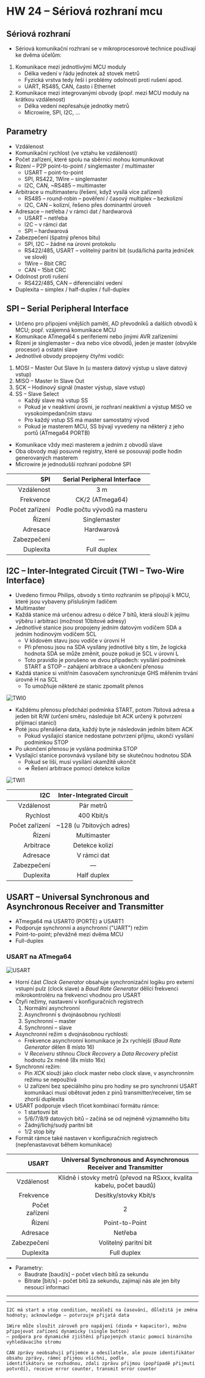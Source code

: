 # HW 24 – Sériová rozhraní mcu

## Sériová rozhraní

* Sériová komunikační rozhraní se v mikroprocesorové technice používají ke dvěma účelům:

1. Komunikace mezi jednotlivými MCU moduly
    * Délka vedení v řádu jednotek až stovek metrů
    * Fyzická vrstva tedy řeší i problémy odolnosti proti rušení apod.
    * UART, RS485, CAN, často i Ethernet
2. Komunikace mezi integrovanými obvody (popř. mezi MCU moduly na krátkou vzdálenost)
    * Délka vedení nepřesahuje jednotky metrů
    * Microwire, SPI, I2C, ...

## Parametry

* Vzdálenost
* Komunikační rychlost (ve vztahu ke vzdálenosti)
* Počet zařízení, které spolu na sběrnici mohou komunikovat
* Řízení – P2P point-to-point / singlemaster / multimaster
  * USART – point-to-point
  * SPI, RS422, 1Wire – singlemaster
  * I2C, CAN, ~RS485 – multimaster
* Arbitrace u multimasteru (řešení, když vysílá více zařízení)
  * RS485 – round-robin – pověření / časový multiplex – bezkolizní
  * I2C, CAN – kolizní, řešeno přes dominantní úroveň
* Adresace – netřeba / v rámci dat / hardwarová
  * USART – netřeba
  * I2C – v rámci dat
  * SPI – hardwarová
* Zabezpečení (špatný přenos bitu)
  * SPI, I2C – žádné na úrovni protokolu
  * RS422/485, USART – volitelný paritní bit (sudá/lichá parita jedniček ve slově)
  * 1Wire – 8bit CRC
  * CAN – 15bit CRC
* Odolnost proti rušení
  * RS422/485, CAN – diferenciální vedení
* Duplexita – simplex / half-duplex / full-duplex

## SPI – Serial Peripheral Interface

* Určeno pro připojení vnějších pamětí, AD převodníků a dalších obvodů k MCU; popř. vzájemná komunikace MCU
* Komunikace ATmega64 s periferiemi nebo jinými AVR zařízeními
* Řízení je singlemaster – dva nebo více obvodů, jeden je master (obvykle procesor) a ostatní slave
* Jednotlivé obvody propojeny čtyřmi vodiči:

1. MOSI – Master Out Slave In (u mastera datový výstup u slave datový vstup)
2. MISO – Master In Slave Out
3. SCK – Hodinový signál (master výstup, slave vstup)
4. SS – Slave Select
    * Každý slave má vstup SS
    * Pokud je v neaktivní úrovni, je rozhraní neaktivní a výstup MISO ve vysokoimpedančním stavu
    * Pro každý vstup SS má master samostatný vývod
    * Pokud je masterem MCU, SS bývají vyvedeny na některý z jeho portů (ATmega64 PORTB)

* Komunikace vždy mezi masterem a jedním z obvodů slave
* Oba obvody mají posuvné registry, které se posouvají podle hodin generovaných masterem
* Microwire je jednodušší rozhraní podobné SPI

SPI | Serial Peripheral Interface
--: | :-:
Vzdálenost | 3 m
Frekvence | CK/2 (ATmega64)
Počet zařízení | Podle počtu vývodů na masteru
Řízení | Singlemaster
Adresace | Hardwarová
Zabezpečení | —
Duplexita | Full duplex

## I2C – Inter-Integrated Circuit (TWI – Two-Wire Interface)

* Uvedeno firmou Philips, obvody s tímto rozhraním se připojují k MCU, které jsou vybaveny příslušným řadičem
* Multimaster
* Každá stanice má určenou adresu o délce 7 bitů, která slouží k jejímu výběru i arbitraci (možnost 10bitové adresy)
* Jednotlivé stanice jsou propojeny jedním datovým vodičem SDA a jedním hodinovým vodičem SCL
  * V klidovém stavu jsou vodiče v úrovni H
  * Při přenosu jsou na SDA vysílány jednotlivé bity s tím, že logická hodnota SDA se může změnit, pouze pokud je SCL v úrovni L
  * Toto pravidlo je porušeno ve dvou případech: vysílání podmínek START a STOP – zahájení arbitrace a ukončení přenosu
* Každá stanice si vnitřním časovačem synchronizuje GHS měřením trvání úrovně H na SCL
  * To umožňuje některé ze stanic zpomalit přenos

![TWI0](./img/HW_24_02.png)

* Každému přenosu předchází podmínka START, potom 7bitová adresa a jeden bit R/W (určení směru, následuje bit ACK určený k potvrzení přijímací stanicí)
* Poté jsou přenášena data, každý byte je následován jedním bitem ACK
  * Pokud vysílající stanice nedostane potvrzení příjmu, ukončí vysílání podmínkou STOP
* Po ukončení přenosu je vyslána podmínka STOP
* Vysílající stanice porovnává vysílané bity se skutečnou hodnotou SDA
  * Pokud se liší, musí vysílání okamžitě ukončit
  * ⇒ Řešení arbitrace pomocí detekce kolize

![TWI1](./img/HW_24_03.png)

I2C | Inter-Integrated Circuit
--: | :-:
Vzdálenost | Pár metrů
Rychlost | 400 Kbit/s
Počet zařízení | ~128 (u 7bitových adres)
Řízení | Multimaster
Arbitrace | Detekce kolizí
Adresace | V rámci dat
Zabezpečení | —
Duplexita | Half duplex

## USART – Universal Synchronous and Asynchronous Receiver and Transmitter

* ATmega64 má USART0 (PORTE) a USART1
* Podporuje synchronní a asynchronní ("UART") režim
* Point-to-point; převážně mezi dvěma MCU
* Full-duplex

### USART na ATmega64

![USART](./img/HW_24_01.png)

* Horní část _Clock Generator_ obsahuje synchronizační logiku pro externí vstupní pulz (clock slave) a _Baud Rate Generator_ dělící frekvenci mikrokontroléru na frekvenci vhodnou pro USART
* Čtyři režimy, nastavení v konfiguračních registrech
  1. Normální asynchronní
  2. Asynchronní s dvojnásobnou rychlostí
  3. Synchronní – master
  4. Synchronní – slave
* Asynchronní režim s dvojnásobnou rychlostí:
  * Frekvence asynchronní komunikace je 2x rychlejší (_Baud Rate Generator_ dělen 8 místo 16)
  * V _Receiveru_ stihnou _Clock Recovery_ a _Data Recovery_ přečíst hodnotu 2x méně (8x místo 16x)
* Synchronní režim:
  * Pin _XCK_ slouží jako clock master nebo clock slave, v asynchronním režimu se nepoužívá
  * U zařízení bez speciálního pinu pro hodiny se pro synchronní USART komunikaci musí obětovat jeden z pinů transmitter/receiver, tím se zhorší duplexita
* USART podporuje všech třicet kombinací formátu rámce:
  * 1 startovní bit
  * 5/6/7/8/9 datových bitů – začíná se od nejméně významného bitu
  * Žádný/lichý/sudý paritní bit
  * 1/2 stop bity
* Formát rámce také nastaven v konfiguračních registrech (nepřenastavovat během komunikace)

USART | Universal Synchronous and Asynchronous Receiver and Transmitter
--: | :-:
Vzdálenost | Klidně i stovky metrů (převod na RSxxx, kvalita kabelu, počet baudů)
Frekvence | Desítky/stovky Kbit/s
Počet zařízení | 2
Řízení | Point-to-Point
Adresace | Netřeba
Zabezpečení | Volitelný paritní bit
Duplexita | Full duplex

* Parametry:
  * Baudrate \[baud/s\] – počet všech bitů za sekundu
  * Bitrate \[bit/s\] – počet bitů za sekundu, zajímají nás ale jen bity nesoucí informaci

---
---

```text
I2C má start a stop condition, nezáleží na časování, důležitá je změna hodnoty; acknowledge – potvrzuje přijatá data

1Wire může sloužit zároveň pro napájení (dioda + kapacitor), možno připojovat zařízení dynamicky (single button) 
– podpora pro dynamické zjištění připojených stanic pomocí binárního vyhledávacího stromu

CAN zprávy neobsahují příjemce a odesílatele, ale pouze identifikátor obsahu zprávy, rámec přijmou všichni, podle
identifikátoru se rozhodnou, zdali zprávu přijmou (popřípadě přijmutí potvrdí), receive error counter, transmit error counter
```
